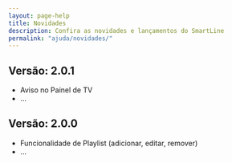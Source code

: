 ```yaml
---
layout: page-help
title: Novidades
description: Confira as novidades e lançamentos do SmartLine
permalink: "ajuda/novidades/"
---
```


## Versão: 2.0.1

- Aviso no Painel de TV
- ...


## Versão: 2.0.0

- Funcionalidade de Playlist (adicionar, editar, remover)
- ...